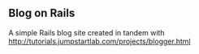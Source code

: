 ## Blog on Rails

A simple Rails blog site created in tandem with 
http://tutorials.jumpstartlab.com/projects/blogger.html

